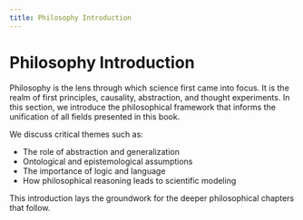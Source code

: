 ```yaml
---
title: Philosophy Introduction
---
```


# Philosophy Introduction

Philosophy is the lens through which science first came into focus. It is the realm of first principles, causality, abstraction, and thought experiments. In this section, we introduce the philosophical framework that informs the unification of all fields presented in this book.

We discuss critical themes such as:
- The role of abstraction and generalization
- Ontological and epistemological assumptions
- The importance of logic and language
- How philosophical reasoning leads to scientific modeling

This introduction lays the groundwork for the deeper philosophical chapters that follow.
